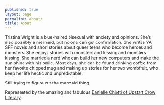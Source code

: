 ```yaml
---
published: true
layout: page
permalink: about/
title: About
---
```


Tristina Wright is a blue-haired bisexual with anxiety and opinions. She’s also possibly a mermaid, but no one can get confirmation. She writes YA SFF novels and short stories about queer teens who become heroes and monsters. She enjoys stories with monsters and kissing and monsters kissing. She married a nerd who can build her new computers and make the sun shine with his smile. Most days, she can be found drinking coffee from her favorite chipped mug and making up stories for her two wombfruit, who keep her life hectic and unpredictable.

Still trying to figure out the mermaid thing.

Represented by the amazing and fabulous [Danielle Chiotti of Upstart Crow Literary](http://upstartcrowliterary.com/index.html).
